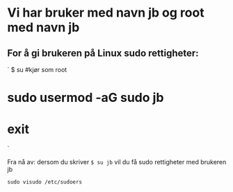 # Vi har bruker med navn jb og root med navn jb


## For å gi brukeren på Linux sudo rettigheter:
`
  $ su #kjør som root
  # sudo usermod -aG sudo jb
  # exit
`

Fra nå av: dersom du skriver 
`
  $ su jb
`
vil du få sudo rettigheter med brukeren jb

`
  sudo visudo /etc/sudoers
`
